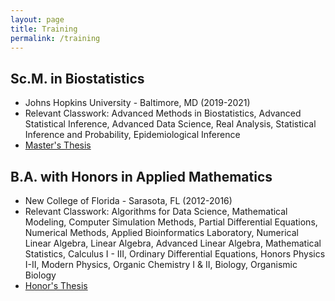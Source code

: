 ```yaml
---
layout: page
title: Training
permalink: /training
---
```


## Sc.M. in Biostatistics
- Johns Hopkins University - Baltimore, MD (2019-2021)
- Relevant Classwork: Advanced Methods in Biostatistics, Advanced Statistical Inference, Advanced Data Science, Real Analysis, Statistical Inference and Probability, Epidemiological Inference
- [Master's Thesis](https://www.biostat.jhsph.edu/people/alumni/scm2022.shtml)

## B.A. with Honors in Applied Mathematics
- New College of Florida - Sarasota, FL (2012-2016)
- Relevant Classwork: Algorithms for Data Science, Mathematical Modeling, Computer Simulation Methods, Partial Differential Equations, Numerical Methods, Applied Bioinformatics Laboratory, Numerical Linear Algebra, Linear Algebra, Advanced Linear Algebra, Mathematical Statistics, Calculus I - III, Ordinary Differential Equations, Honors Physics I-II, Modern Physics, Organic Chemistry I & II, Biology, Organismic Biology  
- [Honor's Thesis](https://ncf.sobek.ufl.edu/AA00025930/00001/citation)
